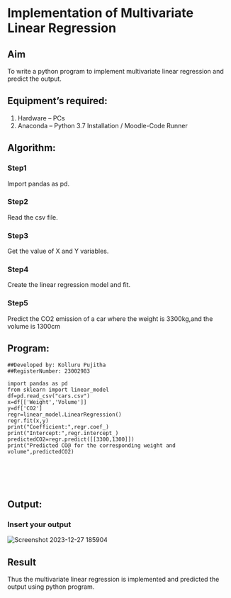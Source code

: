 # Implementation of Multivariate Linear Regression
## Aim
To write a python program to implement multivariate linear regression and predict the output.
## Equipment’s required:
1.	Hardware – PCs
2.	Anaconda – Python 3.7 Installation / Moodle-Code Runner
## Algorithm:
### Step1
Import pandas as pd.

### Step2
Read the csv file.

### Step3
Get the value of X and Y variables.

### Step4
Create the linear regression model and fit.

### Step5
Predict the CO2 emission of a car where the weight is 3300kg,and the volume is 1300cm

## Program:
```
##Developed by: Kolluru Pujitha
##RegisterNumber: 23002983

import pandas as pd
from sklearn import linear_model
df=pd.read_csv("cars.csv")
x=df[['Weight','Volume']]
y=df['CO2']
regr=linear_model.LinearRegression()
regr.fit(x,y)
print("Coefficient:",regr.coef_)
print("Intercept:",regr.intercept_)
predictedCO2=regr.predict([[3300,1300]])
print("Predicted CO@ for the corresponding weight and volume",predictedCO2)






```
## Output:

### Insert your output

![Screenshot 2023-12-27 185904](https://github.com/KolluruPujitha/Multivariate-Linear-Regression/assets/150231340/3cd01d9a-baf7-43c0-8b1a-f7f00c1fb6f6)


## Result
Thus the multivariate linear regression is implemented and predicted the output using python program.
